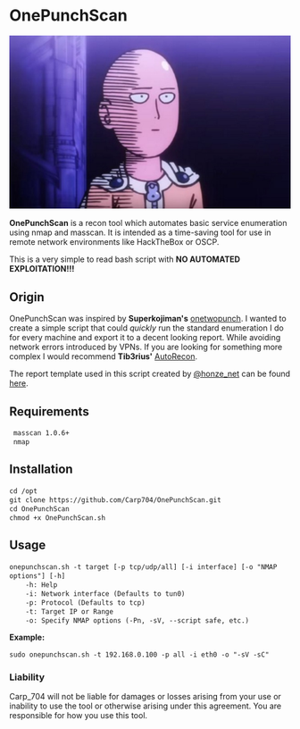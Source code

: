 # OnePunchScan
![](/one_punch_man_ok.jpg)

**OnePunchScan** is a recon tool which automates basic service enumeration using nmap and masscan. It is intended as a time-saving tool for use in remote network environments like HackTheBox or OSCP.

This is a very simple to read bash script with **NO AUTOMATED EXPLOITATION!!!**

## Origin
OnePunchScan was inspired by **Superkojiman's** [onetwopunch](https://github.com/superkojiman/onetwopunch). I wanted to create a simple script that could *quickly* run the standard enumeration I do for every machine and export it to a decent looking report. While avoiding network errors introduced by VPNs. If you are looking for something more complex I would recommend **Tib3rius'** [AutoRecon](https://github.com/Tib3rius/AutoRecon).

The report template used in this script created by [@honze_net](https://twitter.com/honze_net) can be found [here](https://github.com/honze-net/nmap-bootstrap-xsl/).

## Requirements
```
 masscan 1.0.6+
 nmap
```
## Installation
```
cd /opt
git clone https://github.com/Carp704/OnePunchScan.git
cd OnePunchScan
chmod +x OnePunchScan.sh
```
## Usage
```
onepunchscan.sh -t target [-p tcp/udp/all] [-i interface] [-o "NMAP options"] [-h]
    -h: Help
    -i: Network interface (Defaults to tun0)
    -p: Protocol (Defaults to tcp)
    -t: Target IP or Range
    -o: Specify NMAP options (-Pn, -sV, --script safe, etc.)
```

**Example:**
```
sudo onepunchscan.sh -t 192.168.0.100 -p all -i eth0 -o "-sV -sC"
```
### Liability
Carp_704 will not be liable for damages or losses arising from your use or inability to use the tool or otherwise arising under this agreement. 
You are responsible for how you use this tool. 


